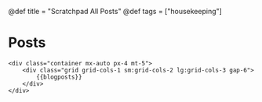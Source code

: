@def title = "Scratchpad All Posts"
@def tags = ["housekeeping"]


# Posts

~~~
<div class="container mx-auto px-4 mt-5">
    <div class="grid grid-cols-1 sm:grid-cols-2 lg:grid-cols-3 gap-6">
        {{blogposts}}
    </div>
</div>
~~~


